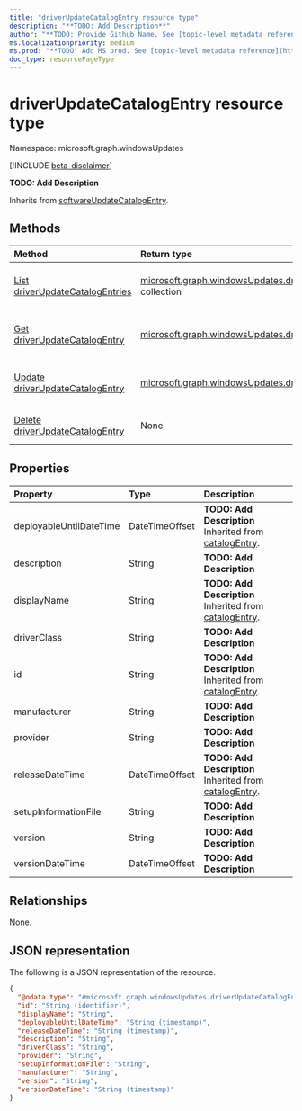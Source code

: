 ```yaml
---
title: "driverUpdateCatalogEntry resource type"
description: "**TODO: Add Description**"
author: "**TODO: Provide Github Name. See [topic-level metadata reference](https://aka.ms/msgo?pagePath=Document-APIs/Guidelines/Metadata)**"
ms.localizationpriority: medium
ms.prod: "**TODO: Add MS prod. See [topic-level metadata reference](https://aka.ms/msgo?pagePath=Document-APIs/Guidelines/Metadata)**"
doc_type: resourcePageType
---
```


# driverUpdateCatalogEntry resource type

Namespace: microsoft.graph.windowsUpdates

[!INCLUDE [beta-disclaimer](../../includes/beta-disclaimer.md)]

**TODO: Add Description**


Inherits from [softwareUpdateCatalogEntry](../resources/windowsupdates-softwareupdatecatalogentry.md).

## Methods
|Method|Return type|Description|
|:---|:---|:---|
|[List driverUpdateCatalogEntries](../api/windowsupdates-driverupdatecatalogentry-list.md)|[microsoft.graph.windowsUpdates.driverUpdateCatalogEntry](../resources/windowsupdates-driverupdatecatalogentry.md) collection|Get a list of the [driverUpdateCatalogEntry](../resources/windowsupdates-driverupdatecatalogentry.md) objects and their properties.|
|[Get driverUpdateCatalogEntry](../api/windowsupdates-driverupdatecatalogentry-get.md)|[microsoft.graph.windowsUpdates.driverUpdateCatalogEntry](../resources/windowsupdates-driverupdatecatalogentry.md)|Read the properties and relationships of a [driverUpdateCatalogEntry](../resources/windowsupdates-driverupdatecatalogentry.md) object.|
|[Update driverUpdateCatalogEntry](../api/windowsupdates-driverupdatecatalogentry-update.md)|[microsoft.graph.windowsUpdates.driverUpdateCatalogEntry](../resources/windowsupdates-driverupdatecatalogentry.md)|Update the properties of a [driverUpdateCatalogEntry](../resources/windowsupdates-driverupdatecatalogentry.md) object.|
|[Delete driverUpdateCatalogEntry](../api/windowsupdates-driverupdatecatalogentry-delete.md)|None|Delete a [driverUpdateCatalogEntry](../resources/windowsupdates-driverupdatecatalogentry.md) object.|

## Properties
|Property|Type|Description|
|:---|:---|:---|
|deployableUntilDateTime|DateTimeOffset|**TODO: Add Description** Inherited from [catalogEntry](../resources/windowsupdates-catalogentry.md).|
|description|String|**TODO: Add Description**|
|displayName|String|**TODO: Add Description** Inherited from [catalogEntry](../resources/windowsupdates-catalogentry.md).|
|driverClass|String|**TODO: Add Description**|
|id|String|**TODO: Add Description** Inherited from [catalogEntry](../resources/windowsupdates-catalogentry.md).|
|manufacturer|String|**TODO: Add Description**|
|provider|String|**TODO: Add Description**|
|releaseDateTime|DateTimeOffset|**TODO: Add Description** Inherited from [catalogEntry](../resources/windowsupdates-catalogentry.md).|
|setupInformationFile|String|**TODO: Add Description**|
|version|String|**TODO: Add Description**|
|versionDateTime|DateTimeOffset|**TODO: Add Description**|

## Relationships
None.

## JSON representation
The following is a JSON representation of the resource.
<!-- {
  "blockType": "resource",
  "keyProperty": "id",
  "@odata.type": "microsoft.graph.windowsUpdates.driverUpdateCatalogEntry",
  "baseType": "microsoft.graph.windowsUpdates.softwareUpdateCatalogEntry",
  "openType": false
}
-->
``` json
{
  "@odata.type": "#microsoft.graph.windowsUpdates.driverUpdateCatalogEntry",
  "id": "String (identifier)",
  "displayName": "String",
  "deployableUntilDateTime": "String (timestamp)",
  "releaseDateTime": "String (timestamp)",
  "description": "String",
  "driverClass": "String",
  "provider": "String",
  "setupInformationFile": "String",
  "manufacturer": "String",
  "version": "String",
  "versionDateTime": "String (timestamp)"
}
```

